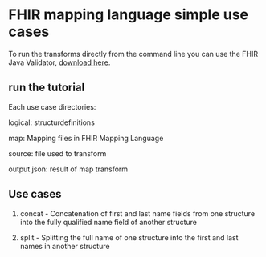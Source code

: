 # FHIR mapping language simple use cases

To run the transforms directly from the command line you can use the FHIR Java Validator, [download here](https://github.com/hapifhir/org.hl7.fhir.core/releases/latest/download/validator_cli.jar).

## run the tutorial

Each use case directories:

logical: structurdefinitions

map: Mapping files in FHIR Mapping Language

source: file used to transform

output.json: result of map transform

## Use cases

1. concat - Сoncatenation of first and last name fields from one structure into the fully qualified name field of another structure

2. split - Splitting the full name of one structure into the first and last names in another structure

